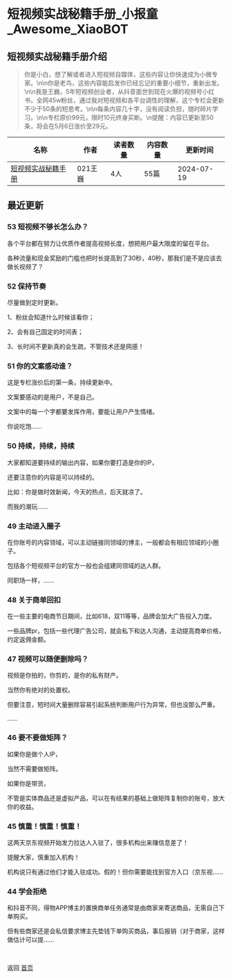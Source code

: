 # 短视频实战秘籍手册_小报童_Awesome_XiaoBOT

## 短视频实战秘籍手册介绍
> 你是小白，想了解或者进入短视频自媒体，这些内容让你快速成为小微专家。\n\n你是老鸟，这些内容能启发你已经忘记的重要小细节，重新出发。\n\n我是王巍，5年短视频创业者，从抖音面世到现在火爆的视频号小红书，全网45w粉丝，通过我对短视频和各平台调性的理解，这个专栏会更新不少于50条的短思考。\n\n每条内容几十字，没有阅读负担，随时碎片学习。\n\n专栏原价99元，限时10元终身买断。\n提醒：内容已更新至50条，将会在5月6日涨价至29元。  
  


|名称|作者|读者数量|内容数量|更新时间|
|---|---|---|---|---|
|[短视频实战秘籍手册](https://xiaobot.net/p/cwww01?refer=9c3f1c95-a052-465a-9902-f6d75080262a)|021王巍|4人|55篇|2024-07-19|

## 最近更新
### 53 短视频不够长怎么办？

各个平台都在努力让优质作者提高视频长度，想把用户最大限度的留在平台。

各种流量和现金奖励的门槛也把时长提高到了30秒，40秒，那我们是不是应该去做长视频了？

### 52 保持节奏

尽量做到定时更新。

1、粉丝会知道什么时候该看你；

2、会有自己固定的时间表；

3、长时间不更新真的会生疏，不管技术还是网感！

### 51 你的文案感动谁？

这是专栏涨价后的第一条，持续更新中。

文案要感动的是用户，不是自己。

文案中的每一个字都要发挥作用，要能让用户产生情绪。

你说吃饱......

### 50 持续，持续，持续

大家都知道要持续的输出内容，如果你要打造是你的IP，

还要注意你的内容是可以持续的。

比如：你是做时效新闻，今天的热点，后天就凉了。

而我的潮玩......

### 49 主动进入圈子

在你账号的内容领域，可以主动链接同领域的博主，一般都会有相应领域的小圈子。

包括各个短视频平台的官方一般也会组建同领域的达人群。

同职场一样，......

### 48 关于商单回扣

在一些主要的电商节日期间，比如618，双11等等，品牌会加大广告投入力度。

一些品牌pr，包括一些代理广告公司，就会私下和达人沟通，主动提高商单价格，约定返佣金额。

### 47 视频可以随便删除吗？

视频是你拍的，你剪的，是你的私有财产。

当然你有绝对的处置权。

但要注意，短时间大量删除容易引起系统判断用户行为异常，但也没那么严重。

......

### 46 要不要做矩阵？

如果你是做个人IP，

当然不需要做矩阵。

如果你是带货，

不管是实体商品还是虚拟产品，可以在有结果的基础上做矩阵复制你的账号，放大你的收益。

### 45 慎重！慎重！慎重！

这两天京东视频开始发力拉达人入驻了，很多机构出来赚信息差了！

提醒大家，慎重加入机构！

机构说只有通过他们才能入驻成功。假的！但你需要能找到官方入口（京东视......

### 44 学会拒绝

和抖音不同，得物APP博主的置换商单任务通常是由商家来寄送商品，无需自己下单购买。

但有些商家还是会私信要求博主先垫钱下单购买商品，事后报销（对于商家，这样做估计可以提......


<a href="https://github.com/Reno9527/awesome-xiaobot" style="color: white; text-decoration: none;">awesome-xiaobot</a>

返回 [首页](../README.md)
